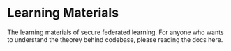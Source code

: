 # Learning Materials

The learning materials of secure federated learning. For anyone who wants to understand the theorey behind codebase, please reading the docs here.
